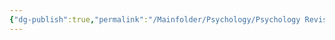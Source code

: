 ```yaml
---
{"dg-publish":true,"permalink":"/Mainfolder/Psychology/Psychology Revision/Topics/Trauma and development/"}
---
```


